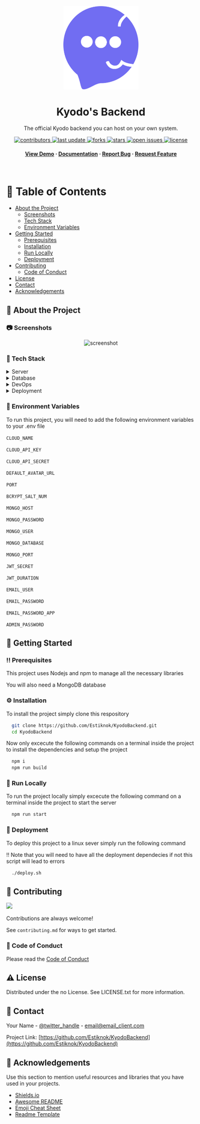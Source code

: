 <div align="center">

  <img src="assets/logo.png" alt="logo" width="200" height="auto" />
  <h1>Kyodo's Backend</h1>
  
  <p>
    The official Kyodo backend you can host on your own system. 
  </p>
  
  
<!-- Badges -->
<p>
  <a href="https://github.com/Estiknok/KyodoBackend/graphs/contributors">
    <img src="https://img.shields.io/github/contributors/Estiknok/KyodoBackend" alt="contributors" />
  </a>
  <a href="">
    <img src="https://img.shields.io/github/last-commit/Estiknok/KyodoBackend" alt="last update" />
  </a>
  <a href="https://github.com/Estiknok/KyodoBackend/network/members">
    <img src="https://img.shields.io/github/forks/Estiknok/KyodoBackend" alt="forks" />
  </a>
  <a href="https://github.com/Estiknok/KyodoBackend/stargazers">
    <img src="https://img.shields.io/github/stars/Estiknok/KyodoBackend" alt="stars" />
  </a>
  <a href="https://github.com/Estiknok/KyodoBackend/issues/">
    <img src="https://img.shields.io/github/issues/Estiknok/KyodoBackend" alt="open issues" />
  </a>
  <a href="https://github.com/Estiknok/KyodoBackend/blob/master/LICENSE">
    <img src="https://img.shields.io/github/license/Estiknok/KyodoBackend.svg" alt="license" />
  </a>
</p>
   
<h4>
    <a href="https://github.com/Estiknok/KyodoBackend">View Demo</a>
  <span> · </span>
    <a href="https://github.com/Estiknok/KyodoBackend">Documentation</a>
  <span> · </span>
    <a href="https://github.com/Estiknok/KyodoBackend/issues/">Report Bug</a>
  <span> · </span>
    <a href="https://github.com/Estiknok/KyodoBackend/issues/">Request Feature</a>
  </h4>
</div>

<br />

<!-- Table of Contents -->
# :notebook_with_decorative_cover: Table of Contents

- [About the Project](#star2-about-the-project)
  * [Screenshots](#camera-screenshots)
  * [Tech Stack](#space_invader-tech-stack)
  * [Environment Variables](#key-environment-variables)
- [Getting Started](#toolbox-getting-started)
  * [Prerequisites](#bangbang-prerequisites)
  * [Installation](#gear-installation)
  * [Run Locally](#running-run-locally)
  * [Deployment](#triangular_flag_on_post-deployment)
- [Contributing](#wave-contributing)
  * [Code of Conduct](#scroll-code-of-conduct)
- [License](#warning-license)
- [Contact](#handshake-contact)
- [Acknowledgements](#gem-acknowledgements)

  

<!-- About the Project -->
## :star2: About the Project


<!-- Screenshots -->
### :camera: Screenshots

<div align="center"> 
  <img src="https://placehold.co/600x400?text=Your+Screenshot+here" alt="screenshot" />
</div>


<!-- TechStack -->
### :space_invader: Tech Stack

<details>
  <summary>Server</summary>
  <ul>
    <li><a href="https://nodejs.org">NodeJS</a></li>
    <li><a href="https://www.typescriptlang.org/">Typescript</a></li>
    <li><a href="https://expressjs.com/">Express.js</a></li>
    <li><a href="https://socket.io/">SocketIO</a></li>
  </ul>
</details>

<details>
<summary>Database</summary>
  <ul>
    <li><a href="https://redis.io/">Redis</a></li>
    <li><a href="https://www.mongodb.com/">MongoDB</a></li>
  </ul>
</details>

<details>
<summary>DevOps</summary>
  <ul>
    <li><a href="https://www.docker.com/">Docker</a></li>
    <li><a href="https://cloudinary.com">Clodinary</a></li>
  </ul>
</details>
<details>
<summary>Deployment</summary>
  <ul>
    <li><a href="https://www.nginx.com">Nginx</a></li>
    <li><a href="https://pm2.keymetrics.io">Pm2</a></li>
  </ul>
</details>


<!-- Env Variables -->
### :key: Environment Variables

To run this project, you will need to add the following environment variables to your .env file

`CLOUD_NAME`

`CLOUD_API_KEY`

`CLOUD_API_SECRET`

`DEFAULT_AVATAR_URL`

`PORT`

`BCRYPT_SALT_NUM`

`MONGO_HOST`

`MONGO_PASSWORD`

`MONGO_USER`

`MONGO_DATABASE`

`MONGO_PORT`

`JWT_SECRET`

`JWT_DURATION`

`EMAIL_USER`

`EMAIL_PASSWORD`

`EMAIL_PASSWORD_APP`

`ADMIN_PASSWORD`

<!-- Getting Started -->
## 	:toolbox: Getting Started

<!-- Prerequisites -->
### :bangbang: Prerequisites

This project uses Nodejs and npm to manage all the necessary libraries

You will also need a MongoDB database

<!-- Installation -->
### :gear: Installation

To install the project simply clone this respository

```bash
  git clone https://github.com/Estiknok/KyodoBackend.git
  cd KyodoBackend
```

Now only excecute the following commands on a terminal inside the project to install the dependencies and setup the project

```bash
  npm i
  npm run build
```

<!-- Run Locally -->
### :running: Run Locally

To run the project locally simply excecute the following command on a terminal inside the project to start the server

```bash
  npm run start
```


<!-- Deployment -->
### :triangular_flag_on_post: Deployment

To deploy this project to a linux sever simply run the following command

:bangbang: Note that you will need to have all the deployment dependecies if not this script will lead to errors

```bash
  ./deploy.sh
```


<!-- Contributing -->
## :wave: Contributing

<a href="https://github.com/Estiknok/KyodoBackend/graphs/contributors">
  <img src="https://contrib.rocks/image?repo=Estiknok/KyodoBackend" />
</a>


Contributions are always welcome!

See `contributing.md` for ways to get started.


<!-- Code of Conduct -->
### :scroll: Code of Conduct

Please read the [Code of Conduct](https://github.com/Louis3797/awesome-readme-template/blob/master/CODE_OF_CONDUCT.md)

<!-- License -->
## :warning: License

Distributed under the no License. See LICENSE.txt for more information.


<!-- Contact -->
## :handshake: Contact

Your Name - [@twitter_handle](https://twitter.com/twitter_handle) - email@email_client.com

Project Link: [https://github.com/Estiknok/KyodoBackend](https://github.com/Estiknok/KyodoBackend)


<!-- Acknowledgments -->
## :gem: Acknowledgements

Use this section to mention useful resources and libraries that you have used in your projects.

 - [Shields.io](https://shields.io/)
 - [Awesome README](https://github.com/matiassingers/awesome-readme)
 - [Emoji Cheat Sheet](https://github.com/ikatyang/emoji-cheat-sheet/blob/master/README.md#travel--places)
 - [Readme Template](https://github.com/othneildrew/Best-README-Template)




[license-shield]: https://img.shields.io/github/license/othneildrew/Best-README-Template.svg?style=for-the-badge
[license-url]: https://github.com/othneildrew/Best-README-Template/blob/master/LICENSE.txt
